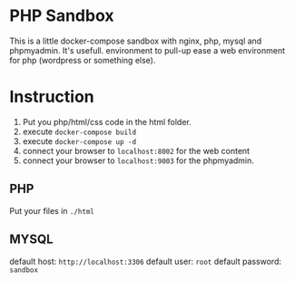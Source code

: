 # PHP Sandbox

This is a little docker-compose sandbox with nginx, php, mysql and phpmyadmin. It's usefull.
environment to pull-up ease a web environment for php (wordpress or something else).

# Instruction

1. Put you php/html/css code in the html folder.
2. execute `docker-compose build`
3. execute `docker-compose up -d`
4. connect your browser to `localhost:8002` for the web content
5. connect your browser to `localhost:9003` for the phpmyadmin.

## PHP

Put your files in `./html`

## MYSQL

default host: `http://localhost:3306`
default user: `root`
default password: `sandbox`
